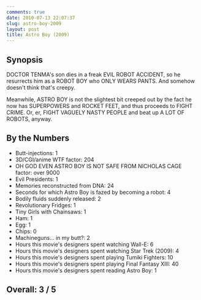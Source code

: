 ```yaml
---
comments: true
date: 2010-07-13 22:07:37
slug: astro-boy-2009
layout: post
title: Astro Boy (2009)
---
```


## Synopsis

DOCTOR TENMA's son dies in a freak EVIL ROBOT ACCIDENT, so he resurrects him as a ROBOT BOY who ONLY WEARS PANTS.  And somehow doesn't think that's creepy.

Meanwhile, ASTRO BOY is not the slightest bit creeped out by the fact he now has SUPERPOWERS and ROCKET FEET, and thus proceeds to FIGHT CRIME.  Or, er, FIGHT VAGUELY NASTY PEOPLE and beat up A LOT OF ROBOTS, anyway.

## By the Numbers

  * Butt-injections: 1
  * 3D/CGI/anime WTF factor: 204
  * OH GOD EVEN ASTRO BOY IS NOT SAFE FROM NICHOLAS CAGE factor: over 9000
  * Evil Presidents: 1
  * Memories reconstructed from DNA: 24
  * Seconds for which Astro Boy is fazed by becoming a robot: 4
  * Bodily fluids suddenly released: 2
  * Revolutionary Fridges: 1
  * Tiny Girls with Chainsaws: 1
  * Ham: 1
  * Egg: 1
  * Chips: 0
  * Machineguns... in my butt?: 2
  * Hours this movie's designers spent watching Wall-E: 6
  * Hours this movie's designers spent watching Star Trek (2009): 4
  * Hours this movie's designers spent playing Tumiki Fighters: 10
  * Hours this movie's designers spent playing Final Fantasy XIII: 40
  * Hours this movie's designers spent reading Astro Boy: 1

## Overall: 3 / 5
